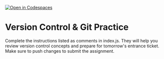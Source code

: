 [![Open in Codespaces](https://classroom.github.com/assets/launch-codespace-2972f46106e565e64193e422d61a12cf1da4916b45550586e14ef0a7c637dd04.svg)](https://classroom.github.com/open-in-codespaces?assignment_repo_id=20403753)
# Version Control & Git Practice
Complete the instructions listed as comments in index.js. They will help you review version control concepts and prepare for tomorrow's entrance ticket.
Make sure to push changes to submit the assignment.
